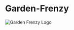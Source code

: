 # Garden-Frenzy

![Garden Frenzy Logo](https://avatars.githubusercontent.com/u/115026547?s=400&u=9fcb6ac8390879049a8d10b1c87c41772bc299df&v=4)
